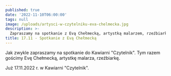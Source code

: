 ```yaml
---
published: true
date: '2022-11-10T06:00:00'
tags: null
image: /uploads/artysci-w-czytelniku-eva-chelmecka.jpg
description: >-
  Zapraszamy na spotkanie z Evą Chełmecką, artystką malarzem, rzeźbiarką.
title: 17.11 - Spotkanie z Evą Chełmecką
---
```


Jak zwykle zapraszamy na spotkanie do Kawiarni "Czytelnik". Tym razem gościmy Evę Chełmecką, artystkę malarza, rzeźbiarkę.

Już 17.11.2022 r. w Kawiarni "Czytelnik".